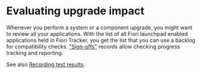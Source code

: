 # Evaluating upgrade impact

Whenever you perform a system or a component upgrade, you might want to review all your applications. With the list of all Fiori launchpad enabled applications held in Fiori Tracker, you get the list that you can use a backlog for compatibility checks. ["Sign-offs"](../../../so/FPS01/main/) records allow checking progress tracking and reporting.

See also [Recording test results](recording-test-results.md).


